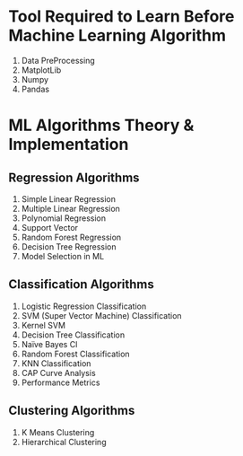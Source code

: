 # Tool Required to Learn Before Machine Learning Algorithm
1. Data PreProcessing
2. MatplotLib
3. Numpy
4. Pandas

# ML Algorithms Theory & Implementation
## Regression Algorithms
1.	Simple Linear Regression
2.	Multiple Linear Regression
3.	Polynomial Regression
4.	Support Vector
5.	Random Forest Regression
6.	Decision Tree Regression
7.	Model Selection in ML

## Classification Algorithms
1.	Logistic Regression Classification
2.	SVM (Super Vector Machine) Classification
3.	Kernel SVM
4.	Decision Tree Classification
5.	Naïve Bayes Cl
6.	Random Forest Classification
7.	KNN Classification
8.	CAP Curve Analysis
9.	Performance Metrics

## Clustering Algorithms
1. K Means Clustering
2. Hierarchical Clustering
